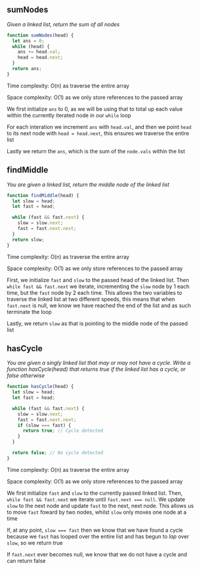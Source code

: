 ## sumNodes

_Given a linked list, return the sum of all nodes_

```JavaScript
function sumNodes(head) {
  let ans = 0;
  while (head) {
    ans += head.val;
    head = head.next;
  }
  return ans;
}

```

Time complexity: O(n) as traverse the entire array

Space complexity: O(1) as we only store references to the passed array

We first initialize `ans` to 0, as we will be using that to total up each value within the currently iterated node in our `while` loop

For each interation we increment `ans` with `head.val`, and then we point `head` to its next node with `head = head.next`, this ensures we traverse the entire list

Lastly we return the `ans`, which is the sum of the `node.vals` within the list

## findMiddle

_You are given a linked list, return the middle node of the linked list_

```JavaScript
function findMiddle(head) {
  let slow = head;
  let fast = head;

  while (fast && fast.next) {
    slow = slow.next;
    fast = fast.next.next;
  }
  return slow;
}
```

Time complexity: O(n) as traverse the entire array

Space complexity: O(1) as we only store references to the passed array

First, we initialize `fast` and `slow` to the passed head of the linked list. Then `while fast && fast.next` we iterate, incrementing the `slow` node by 1 each time, but the `fast` node by 2 each time. This allows the two variables to traverse the linked list at two different speeds, this means that when `fast.next` is null, we know we have reached the end of the list and as such terminate the loop

Lastly, we return `slow` as that is pointing to the middle node of the passed list

## hasCycle

_You are given a singly linked list that may or may not have a cycle. Write a function hasCycle(head) that returns true if the linked list has a cycle, or false otherwise_

```JavaScript
function hasCycle(head) {
  let slow = head;
  let fast = head;

  while (fast && fast.next) {
    slow = slow.next;
    fast = fast.next.next;
    if (slow === fast) {
      return true; // Cycle detected
    }
  }

  return false; // No cycle detected
}
```

Time complexity: O(n) as traverse the entire array

Space complexity: O(1) as we only store references to the passed array

We first initialize `fast` and `slow` to the currently passed linked list. Then, `while fast && fast.next` we iterate until `fast.next === null`. We update `slow` to the next node and update `fast` to the next, next node. This allows us to move `fast` foward by two nodes, whilst `slow` only moves one node at a time

If, at any point, `slow === fast` then we know that we have found a cycle because we `fast` has looped over the entire list and has begun to _lap_ over `slow`, so we return true

If `fast.next` ever becomes null, we know that we do not have a cycle and can return false
